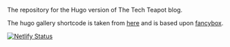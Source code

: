 The repository for the Hugo version of The Tech Teapot blog.

The hugo gallery shortcode is taken from [here](https://www.control-alt-del.org/posts/building-an-image-gallery-for-hugo/) and is based upon [fancybox](http://fancyapps.com/fancybox/3/).

[![Netlify Status](https://api.netlify.com/api/v1/badges/33c3f309-fdab-4890-9115-ed95236511c1/deploy-status)](https://app.netlify.com/sites/compassionate-jackson-c54028/deploys)
